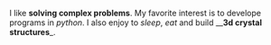 I like __solving complex problems__.
My favorite interest is to develope programs in _python_.
I also enjoy to *sleep*, _eat_ and build __**3d crystal structures**_.
